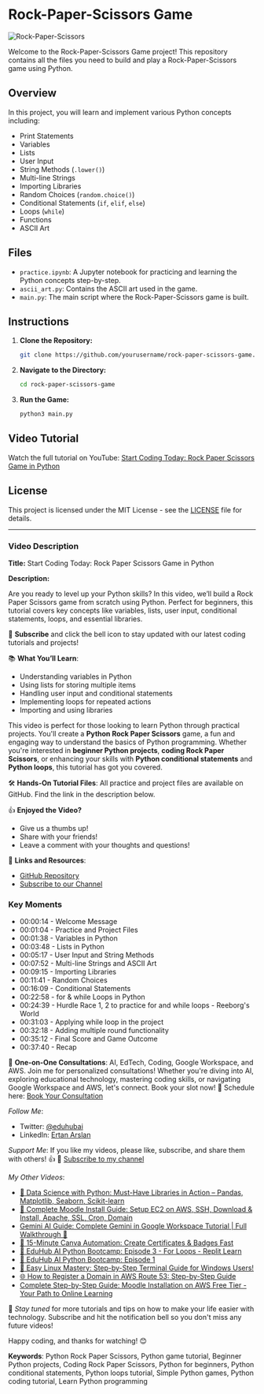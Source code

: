 # Rock-Paper-Scissors Game

![Rock-Paper-Scissors](link-to-your-thumbnail-image)

Welcome to the Rock-Paper-Scissors Game project! This repository contains all the files you need to build and play a Rock-Paper-Scissors game using Python.

## Overview

In this project, you will learn and implement various Python concepts including:
- Print Statements
- Variables
- Lists
- User Input
- String Methods (`.lower()`)
- Multi-line Strings
- Importing Libraries
- Random Choices (`random.choice()`)
- Conditional Statements (`if`, `elif`, `else`)
- Loops (`while`)
- Functions
- ASCII Art

## Files

- `practice.ipynb`: A Jupyter notebook for practicing and learning the Python concepts step-by-step.
- `ascii_art.py`: Contains the ASCII art used in the game.
- `main.py`: The main script where the Rock-Paper-Scissors game is built.

## Instructions

1. **Clone the Repository:**
    ```bash
    git clone https://github.com/yourusername/rock-paper-scissors-game.git
    ```
2. **Navigate to the Directory:**
    ```bash
    cd rock-paper-scissors-game
    ```
3. **Run the Game:**
    ```bash
    python3 main.py
    ```

## Video Tutorial

Watch the full tutorial on YouTube: [Start Coding Today: Rock Paper Scissors Game in Python](https://www.youtube.com/watch?v=link-to-video)

## License

This project is licensed under the MIT License - see the [LICENSE](LICENSE) file for details.

---

### Video Description

**Title:** Start Coding Today: Rock Paper Scissors Game in Python

**Description:**

Are you ready to level up your Python skills? In this video, we’ll build a Rock Paper Scissors game from scratch using Python. Perfect for beginners, this tutorial covers key concepts like variables, lists, user input, conditional statements, loops, and essential libraries.

🔔 **Subscribe** and click the bell icon to stay updated with our latest coding tutorials and projects!

📚 **What You’ll Learn**:
- Understanding variables in Python
- Using lists for storing multiple items
- Handling user input and conditional statements
- Implementing loops for repeated actions
- Importing and using libraries

This video is perfect for those looking to learn Python through practical projects. You'll create a **Python Rock Paper Scissors** game, a fun and engaging way to understand the basics of Python programming. Whether you're interested in **beginner Python projects**, **coding Rock Paper Scissors**, or enhancing your skills with **Python conditional statements** and **Python loops**, this tutorial has got you covered. 

🛠 **Hands-On Tutorial Files**: All practice and project files are available on GitHub. Find the link in the description below.

👍 **Enjoyed the Video?**
- Give us a thumbs up!
- Share with your friends!
- Leave a comment with your thoughts and questions!

🚀 **Links and Resources**:
- [GitHub Repository](https://github.com/yourusername/rock-paper-scissors-game)
- [Subscribe to our Channel](https://www.youtube.com/channel/yourchannel)

### Key Moments
- 00:00:14 - Welcome Message
- 00:01:04 - Practice and Project Files
- 00:01:38 - Variables in Python
- 00:03:48 - Lists in Python
- 00:05:17 - User Input and String Methods
- 00:07:52 - Multi-line Strings and ASCII Art
- 00:09:15 - Importing Libraries
- 00:11:41 - Random Choices
- 00:16:09 - Conditional Statements
- 00:22:58 - for & while Loops in Python
- 00:24:39 - Hurdle Race 1, 2 to practice for and while loops - Reeborg's World
- 00:31:03 - Applying while loop in the project
- 00:32:18 - Adding multiple round functionality
- 00:35:12 - Final Score and Game Outcome
- 00:37:40 - Recap

📅 **One-on-One Consultations**:
AI, EdTech, Coding, Google Workspace, and AWS. Join me for personalized consultations! Whether you're diving into AI, exploring educational technology, mastering coding skills, or navigating Google Workspace and AWS, let's connect. Book your slot now!
🚀 Schedule here: [Book Your Consultation](http://go.eduhubai.com/meeting)

*Follow Me*:
- Twitter: [@eduhubai](https://twitter.com/eduhubai)
- LinkedIn: [Ertan Arslan](https://www.linkedin.com/in/ertan-arslan)

*Support Me*:
If you like my videos, please like, subscribe, and share them with others! 👍
🔔 [Subscribe to my channel](https://www.youtube.com/channel/yourchannel)

*My Other Videos*:
- [🎥 Data Science with Python: Must-Have Libraries in Action – Pandas, Matplotlib, Seaborn, Scikit-learn](https://www.youtube.com/watch?v=7WB8sodv9Gc)
- [🎥 Complete Moodle Install Guide: Setup EC2 on AWS, SSH, Download & Install, Apache, SSL, Cron, Domain](https://www.youtube.com/watch?v=Io8k119G9pU)
- [Gemini AI Guide: Complete Gemini in Google Workspace Tutorial | Full Walkthrough 🌟](https://www.youtube.com/watch?v=SV1Xq7TSrns)
- [🎨 15-Minute Canva Automation: Create Certificates & Badges Fast](https://www.youtube.com/watch?v=cCUMMKyEla4)
- [🐍 EduHub AI Python Bootcamp: Episode 3 - For Loops - Replit Learn](https://www.youtube.com/watch?v=IbkcsKyc4Ik)
- [🚀 EduHub AI Python Bootcamp: Episode 1](https://www.youtube.com/watch?v=E9NtVlKx5PQ)
- [🐧 Easy Linux Mastery: Step-by-Step Terminal Guide for Windows Users!](https://www.youtube.com/watch?v=jZKXZHOKp44)
- [🌐 How to Register a Domain in AWS Route 53: Step-by-Step Guide](https://www.youtube.com/watch?v=4olbcW7iCx8)
- [Complete Step-by-Step Guide: Moodle Installation on AWS Free Tier - Your Path to Online Learning](https://www.youtube.com/watch?v=Gd--q0QhU_M)

🔔 *Stay tuned* for more tutorials and tips on how to make your life easier with technology. Subscribe and hit the notification bell so you don't miss any future videos!

Happy coding, and thanks for watching! 😊

**Keywords**: Python Rock Paper Scissors, Python game tutorial, Beginner Python projects, Coding Rock Paper Scissors, Python for beginners, Python conditional statements, Python loops tutorial, Simple Python games, Python coding tutorial, Learn Python programming
